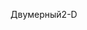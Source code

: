 <span data-ttu-id="a4259-101">Двумерный</span><span class="sxs-lookup"><span data-stu-id="a4259-101">2-D</span></span>